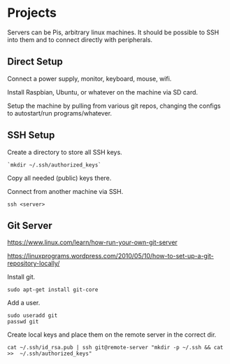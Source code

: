 # Projects

Servers can be Pis, arbitrary linux machines. It should be possible to SSH into them and to connect directly with peripherals.








## Direct Setup

Connect a power supply, monitor, keyboard, mouse, wifi.

Install Raspbian, Ubuntu, or whatever on the machine via SD card.

Setup the machine by pulling from various git repos, changing the configs to autostart/run programs/whatever.








## SSH Setup

Create a directory to store all SSH keys.
```
`mkdir ~/.ssh/authorized_keys`
```

Copy all needed (public) keys there.

Connect from another machine via SSH.
```
ssh <server>
```








## Git Server

https://www.linux.com/learn/how-run-your-own-git-server

https://linuxprograms.wordpress.com/2010/05/10/how-to-set-up-a-git-repository-locally/

Install git.
```
sudo apt-get install git-core
```

Add a user.
```
sudo useradd git
passwd git
```

Create local keys and place them on the remote server in the correct dir.

```
cat ~/.ssh/id_rsa.pub | ssh git@remote-server "mkdir -p ~/.ssh && cat >>  ~/.ssh/authorized_keys"
```